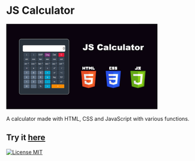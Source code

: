 # JS Calculator

<img src="calculator.jpg" width="80%" />

A calculator made with HTML, CSS and JavaScript with various functions.

Try it [here](https://edubarcellos91.github.io/js-calculator/)
---

[![License MIT](https://img.shields.io/badge/license-MIT-blue.svg)](LICENSE)
